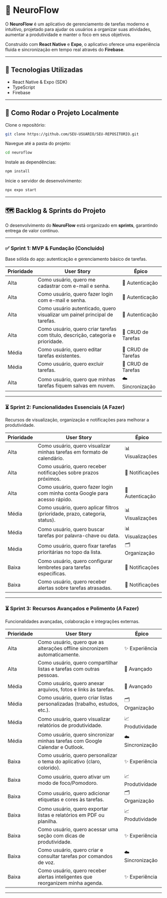 # 🧠 NeuroFlow

O **NeuroFlow** é um aplicativo de gerenciamento de tarefas moderno e intuitivo, projetado para ajudar os usuários a organizar suas atividades, aumentar a produtividade e manter o foco em seus objetivos.  

Construído com **React Native** e **Expo**, o aplicativo oferece uma experiência fluida e sincronização em tempo real através do **Firebase**.

---

## 🚀 Tecnologias Utilizadas
- React Native & Expo (SDK)  
- TypeScript 
- Firebase 
---

## 🔧 Como Rodar o Projeto Localmente

Clone o repositório:

```bash
git clone https://github.com/SEU-USUARIO/SEU-REPOSITORIO.git
```

Navegue até a pasta do projeto:

```bash
cd neuroflow
```

Instale as dependências:

```bash
npm install
```

Inicie o servidor de desenvolvimento:

```bash
npx expo start
```

---

## 🗺️ Backlog & Sprints do Projeto

O desenvolvimento do **NeuroFlow** está organizado em **sprints**, garantindo entrega de valor contínuo.

---

### ✅ Sprint 1: MVP & Fundação (Concluído)
Base sólida do app: autenticação e gerenciamento básico de tarefas.

| Prioridade | User Story | Épico |
|------------|------------|-------|
| Alta | Como usuário, quero me cadastrar com e-mail e senha. | 🔑 Autenticação |
| Alta | Como usuário, quero fazer login com e-mail e senha. | 🔑 Autenticação |
| Alta | Como usuário autenticado, quero visualizar um painel principal de tarefas. | 🔑 Autenticação |
| Alta | Como usuário, quero criar tarefas com título, descrição, categoria e prioridade. | 📝 CRUD de Tarefas |
| Média | Como usuário, quero editar tarefas existentes. | 📝 CRUD de Tarefas |
| Média | Como usuário, quero excluir tarefas. | 📝 CRUD de Tarefas |
| Alta | Como usuário, quero que minhas tarefas fiquem salvas em nuvem. | ☁️ Sincronização |

---

### ⏳ Sprint 2: Funcionalidades Essenciais (A Fazer)
Recursos de visualização, organização e notificações para melhorar a produtividade.

| Prioridade | User Story | Épico |
|------------|------------|-------|
| Alta | Como usuário, quero visualizar minhas tarefas em formato de calendário. | 📊 Visualizações |
| Alta | Como usuário, quero receber notificações sobre prazos próximos. | 🔔 Notificações |
| Alta | Como usuário, quero fazer login com minha conta Google para acesso rápido. | 🔑 Autenticação |
| Média | Como usuário, quero aplicar filtros (prioridade, prazo, categoria, status). | 📊 Visualizações |
| Média | Como usuário, quero buscar tarefas por palavra-chave ou data. | 📊 Visualizações |
| Média | Como usuário, quero fixar tarefas prioritárias no topo da lista. | 🗂️ Organização |
| Baixa | Como usuário, quero configurar lembretes para tarefas específicas. | 🔔 Notificações |
| Baixa | Como usuário, quero receber alertas sobre tarefas atrasadas. | 🔔 Notificações |

---

### ⏳ Sprint 3: Recursos Avançados e Polimento (A Fazer)
Funcionalidades avançadas, colaboração e integrações externas.

| Prioridade | User Story | Épico |
|------------|------------|-------|
| Alta | Como usuário, quero que as alterações offline sincronizem automaticamente. | ✨ Experiência |
| Alta | Como usuário, quero compartilhar listas e tarefas com outras pessoas. | 🚀 Avançado |
| Média | Como usuário, quero anexar arquivos, fotos e links às tarefas. | 🚀 Avançado |
| Média | Como usuário, quero criar listas personalizadas (trabalho, estudos, etc.). | 🗂️ Organização |
| Média | Como usuário, quero visualizar relatórios de produtividade. | 📈 Produtividade |
| Média | Como usuário, quero sincronizar minhas tarefas com Google Calendar e Outlook. | ☁️ Sincronização |
| Baixa | Como usuário, quero personalizar o tema do aplicativo (claro, colorido). | ✨ Experiência |
| Baixa | Como usuário, quero ativar um modo de foco/Pomodoro. | 📈 Produtividade |
| Baixa | Como usuário, quero adicionar etiquetas e cores às tarefas. | 🗂️ Organização |
| Baixa | Como usuário, quero exportar listas e relatórios em PDF ou planilha. | 📈 Produtividade |
| Baixa | Como usuário, quero acessar uma seção com dicas de produtividade. | ✨ Experiência |
| Baixa | Como usuário, quero criar e consultar tarefas por comandos de voz. | ☁️ Sincronização |
| Baixa | Como usuário, quero receber alertas inteligentes que reorganizem minha agenda. | ✨ Experiência |

---

